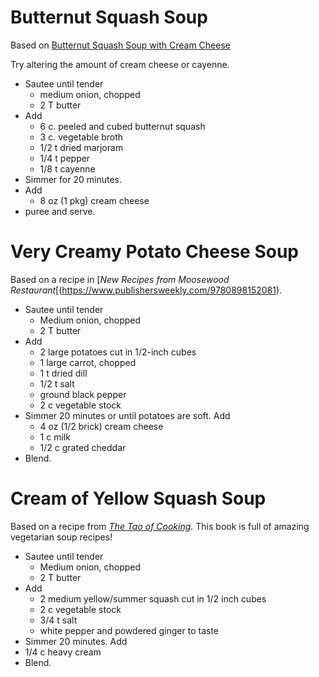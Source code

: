 # Butternut Squash Soup

Based on [Butternut Squash Soup with Cream Cheese](http://allrecipes.com/recipe/butternut-squash-soup/)

Try altering the amount of cream cheese or cayenne.

- Sautee until tender
  - medium onion, chopped
  - 2 T butter
- Add
  - 6 c. peeled and cubed butternut squash
  - 3 c. vegetable broth
  - 1/2 t dried marjoram
  - 1/4 t pepper
  - 1/8 t cayenne
- Simmer for 20 minutes.
- Add
  - 8 oz (1 pkg) cream cheese
- puree and serve.

# Very Creamy Potato Cheese Soup

Based on a recipe in [_New Recipes from Moosewood Restaurant_[(https://www.publishersweekly.com/9780898152081).

- Sautee until tender
  - Medium onion, chopped
  - 2 T butter
- Add
  - 2 large potatoes cut in 1/2-inch cubes
  - 1 large carrot, chopped
  - 1 t dried dill
  - 1/2 t salt
  - ground black pepper
  - 2 c vegetable stock
- Simmer 20 minutes or until potatoes are soft. Add
  - 4 oz (1/2 brick) cream cheese
  - 1 c milk
  - 1/2 c grated cheddar
- Blend.

# Cream of Yellow Squash Soup

Based on a recipe from [_The Tao of Cooking_](https://www.barnesandnoble.com/w/the-tao-of-cooking-sally-pasley/1103134453). This book is full of amazing vegetarian soup recipes!

- Sautee until tender
  - Medium onion, chopped
  - 2 T butter
- Add
  - 2 medium yellow/summer squash cut in 1/2 inch cubes
  - 2 c vegetable stock
  - 3/4 t salt
  - white pepper and powdered ginger to taste
-  Simmer 20 minutes. Add
  - 1/4 c heavy cream
- Blend. 
